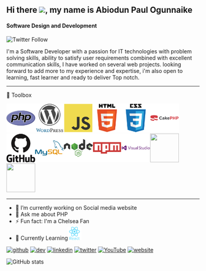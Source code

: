 ## Hi there <img src="https://raw.githubusercontent.com/MartinHeinz/MartinHeinz/master/wave.gif" width="30px">, my name is Abiodun Paul Ogunnaike
#### Software Design and Development


![Twitter Follow](https://img.shields.io/twitter/follow/abbeymanic)


I'm a Software Developer with a passion for IT technologies with problem solving skills, ability to satisfy user requirements combined with excellent communication skills, I have worked on several web projects. looking forward to add more to my experience and expertise, i'm also open to learning, fast learner and ready to deliver Top notch.

---
🧰 Toolbox

<img src="https://github.com/devicons/devicon/blob/master/icons/php/php-original.svg" alt="php logo" width="75" height="75" /><img src="https://github.com/devicons/devicon/blob/master/icons/wordpress/wordpress-original.svg" alt="php logo" width="75" height="75" /><img src="https://github.com/devicons/devicon/blob/master/icons/javascript/javascript-original.svg" width="75px" height="75px"><img src="https://github.com/devicons/devicon/blob/master/icons/html5/html5-original-wordmark.svg" width="75px" height="75px"><img src="https://github.com/devicons/devicon/blob/master/icons/css3/css3-original-wordmark.svg" width="75px" height="75px"><img src="https://github.com/devicons/devicon/blob/master/icons/cakephp/cakephp-original-wordmark.svg" width="75px" height="75px"><img src="https://github.com/devicons/devicon/blob/master/icons/github/github-original-wordmark.svg" width="75px" height="75px"><img src="https://github.com/devicons/devicon/blob/master/icons/mysql/mysql-original-wordmark.svg" width="75px" height="75px"><img src="https://github.com/devicons/devicon/blob/master/icons/nodejs/nodejs-original-wordmark.svg" width="75px" height="75px"><img src="https://github.com/devicons/devicon/blob/master/icons/npm/npm-original-wordmark.svg" width="75px" height="75px"><img src="https://github.com/devicons/devicon/blob/master/icons/visualstudio/visualstudio-plain-wordmark.svg" width="75px" height="75px"><img src="https://cdn.worldvectorlogo.com/logos/yarn.svg" width="75px" height="75px">
<img src="https://cdn.worldvectorlogo.com/logos/amazon-lightsail.svg" width="75px" height="75px">

---

- 🔭 I’m currently working on Social media website  
- 💬 Ask me about PHP 
- ⚡ Fun fact: I'm a Chelsea Fan 
- 🏫 Currently Learning<img src="https://github.com/devicons/devicon/blob/master/icons/react/react-original-wordmark.svg" width="35px" height="35px">



[<img src='https://cdn.jsdelivr.net/npm/simple-icons@3.0.1/icons/github.svg' alt='github' height='40'>](https://github.com/abbeymaniak)  [<img src='https://cdn.jsdelivr.net/npm/simple-icons@3.0.1/icons/dev-dot-to.svg' alt='dev' height='40'>](https://dev.to/abbeymaniak)  [<img src='https://cdn.jsdelivr.net/npm/simple-icons@3.0.1/icons/linkedin.svg' alt='linkedin' height='40'>](https://www.linkedin.com/in/abiodun-paul-ogunnaike-355bb185/)  [<img src='https://cdn.jsdelivr.net/npm/simple-icons@3.0.1/icons/twitter.svg' alt='twitter' height='40'>](https://twitter.com/abbeymanic)  [<img src='https://cdn.jsdelivr.net/npm/simple-icons@3.0.1/icons/youtube.svg' alt='YouTube' height='40'>](https://www.youtube.com/channel/https://www.youtube.com/channel/UCITVRT8zoM4VKCfetBaO0UA)  [<img src='https://cdn.jsdelivr.net/npm/simple-icons@3.0.1/icons/icloud.svg' alt='website' height='40'>](https://primastech.com)  

![GitHub stats](https://github-readme-stats.vercel.app/api?username=abbeymaniak&show_icons=true)  

 
